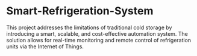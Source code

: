 # Smart-Refrigeration-System
This project addresses the limitations of traditional cold storage by introducing a smart, scalable, and cost-effective automation system. The solution allows for real-time monitoring and remote control of refrigeration units via the Internet of Things.
